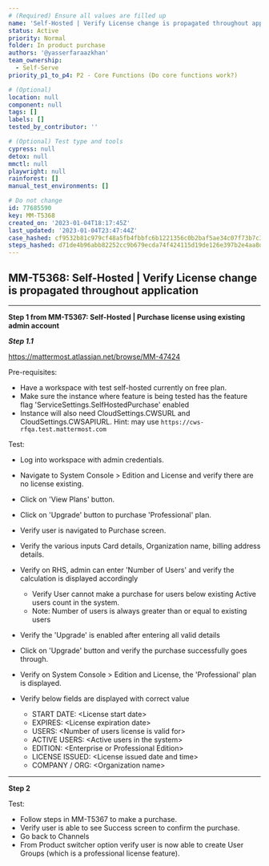 ```yaml
---
# (Required) Ensure all values are filled up
name: 'Self-Hosted | Verify License change is propagated throughout application'
status: Active
priority: Normal
folder: In product purchase
authors: '@yasserfaraazkhan'
team_ownership:
  - Self-Serve
priority_p1_to_p4: P2 - Core Functions (Do core functions work?)

# (Optional)
location: null
component: null
tags: []
labels: []
tested_by_contributor: ''

# (Optional) Test type and tools
cypress: null
detox: null
mmctl: null
playwright: null
rainforest: []
manual_test_environments: []

# Do not change
id: 77685590
key: MM-T5368
created_on: '2023-01-04T18:17:45Z'
last_updated: '2023-01-04T23:47:44Z'
case_hashed: cf9532b81c979cf48a5fb4fbbfc6b1221356c0b2baf5ae34c07f73b7c3726e900109dff918c3ca8608dab9c05eeb5888
steps_hashed: d71de4b96abb82252cc9b679ecda74f424115d19de126e397b2e4aa8da36e7c3c60353a5c1349aca90a102467f3c267a
---
```


<!-- (Auto-generated) Based on frontmatter's "key" and "name" -->

## MM-T5368: Self-Hosted | Verify License change is propagated throughout application

---

**Step 1 from MM-T5367: Self-Hosted | Purchase license using existing admin account**

<!-- (Auto-generated) Note: Step 1.1 should not be updated here. Instead, modify directly to the referenced MM-T5367 test case. -->

_**Step 1.1**_

<https://mattermost.atlassian.net/browse/MM-47424>

Pre-requisites:

- Have a workspace with test self-hosted currently on free plan.
- Make sure the instance where feature is being tested has the feature flag 'ServiceSettings.SelfHostedPurchase' enabled
- Instance will also need CloudSettings.CWSURL and CloudSettings.CWSAPIURL. Hint: may use `https://cws-rfqa.test.mattermost.com`

Test:

- Log into workspace with admin credentials.

- Navigate to System Console > Edition and License and verify there are no license existing.

- Click on 'View Plans' button.

- Click on 'Upgrade' button to purchase 'Professional' plan.

- Verify user is navigated to Purchase screen.

- Verify the various inputs Card details, Organization name, billing address details.

- Verify on RHS, admin can enter 'Number of Users' and verify the calculation is displayed accordingly

  - Verify User cannot make a purchase for users below existing Active users count in the system.
  - Note: Number of users is always greater than or equal to existing users

- Verify the 'Upgrade' is enabled after entering all valid details

- Click on 'Upgrade' button and verify the purchase successfully goes through.

- Verify on System Console > Edition and License, the 'Professional' plan is displayed.

- Verify below fields are displayed with correct value

  - START DATE: \<License start date>
  - EXPIRES: \<License expiration date>
  - USERS: \<Number of users license is valid for>
  - ACTIVE USERS: \<Active users in the system>
  - EDITION: \<Enterprise or Professional Edition>
  - LICENSE ISSUED: \<License issued date and time>
  - COMPANY / ORG: \<Organization name>

---

**Step 2**

Test:

- Follow steps in MM-T5367 to make a purchase.
- Verify user is able to see Success screen to confirm the purchase.
- Go back to Channels
- From Product switcher option verify user is now able to create User Groups (which is a professional license feature).
